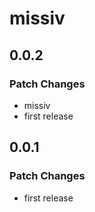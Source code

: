 # missiv

## 0.0.2

### Patch Changes

- missiv
- first release

## 0.0.1

### Patch Changes

- first release
